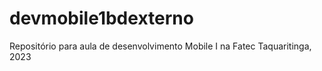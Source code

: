 # devmobile1bdexterno
Repositório para aula de desenvolvimento Mobile I na Fatec Taquaritinga, 2023

